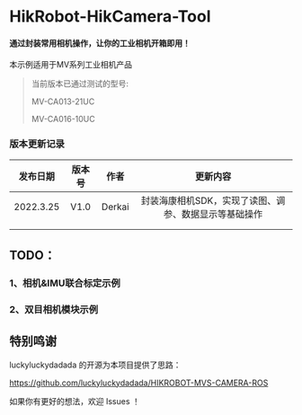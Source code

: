 # HikRobot-HikCamera-Tool

#### 通过封装常用相机操作，让你的工业相机开箱即用！
本示例适用于MV系列工业相机产品
> 当前版本已通过测试的型号:
>
>MV-CA013-21UC
> 
> MV-CA016-10UC

### 版本更新记录

| 发布日期  |    版本号    |     作者     |                           更新内容                           |
| :-------: | :----------: | :----------: | :----------------------------------------------------------: |
| 2022.3.25 | V1.0 | Derkai | 封装海康相机SDK，实现了读图、调参、数据显示等基础操作 |
|           |              |              |                                                              |
|           |              |              |                                                              |


## TODO：
### 1、相机&IMU联合标定示例
### 2、双目相机模块示例



## 特别鸣谢
luckyluckydadada 的开源为本项目提供了思路：

https://github.com/luckyluckydadada/HIKROBOT-MVS-CAMERA-ROS

如果你有更好的想法，欢迎 Issues ！